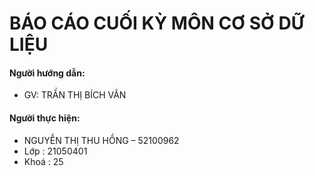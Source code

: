 # BÁO CÁO CUỐI KỲ MÔN CƠ SỞ DỮ LIỆU
#### Người hướng dẫn: 
- GV: TRẦN THỊ BÍCH VÂN
#### Người thực hiện:   
- NGUYỄN THỊ THU HỒNG – 52100962
- Lớp       :    21050401
- Khoá     :    25
